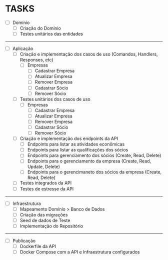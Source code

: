 # TASKS

- [ ] Domínio
  - [ ] Criação do Domínio
  - [ ] Testes unitários das entidades

---

- [ ] Aplicação
  - [ ] Criação e implementação dos casos de uso (Comandos, Handlers, Responses, etc)
    - [ ] Empresas
      - [ ] Cadastrar Empresa
      - [ ] Atualizar Empresa
      - [ ] Remover Empresa
      - [ ] Cadastrar Sócio
      - [ ] Remover Sócio
  - [ ] Testes unitários dos casos de uso
    - [ ] Empresas
      - [ ] Cadastrar Empresa
      - [ ] Atualizar Empresa
      - [ ] Remover Empresa
      - [ ] Cadastrar Sócio
      - [ ] Remover Sócio
  - [ ] Criação e implementação dos endpoints da API
    - [ ] Endpoints para listar as atividades econômicas
    - [ ] Endpoints para listar as qualificações dos sócios
    - [ ] Endpoints para gerenciamento dos sócios (Create, Read, Delete)
    - [ ] Endpoints para o gerenciamento da empresa (Create, Read, Update, Delete)
    - [ ] Endpoints para o gerencimaneto dos sócios da empresa (Create, Read, Delete)
  - [ ] Testes integrados da API
  - [ ] Testes de estresse da API

---

- [ ] Infraestrutura
  - [ ] Mapeamento Domínio > Banco de Dados
  - [ ] Criação das migrações
  - [ ] Seed de dados de Teste
  - [ ] Implementação do Repositório

---

- [ ] Publicação
  - [ ] Dockerfile da API
  - [ ] Docker Compose com a API e Infraestrutura configurados
